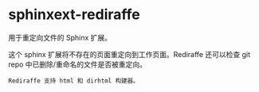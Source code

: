 # sphinxext-rediraffe

用于重定向文件的 Sphinx 扩展。

这个 sphinx 扩展将不存在的页面重定向到工作页面。Rediraffe 还可以检查 git repo 中已删除/重命名的文件是否被重定向。

```{attention}
Rediraffe 支持 html 和 dirhtml 构建器。
```


